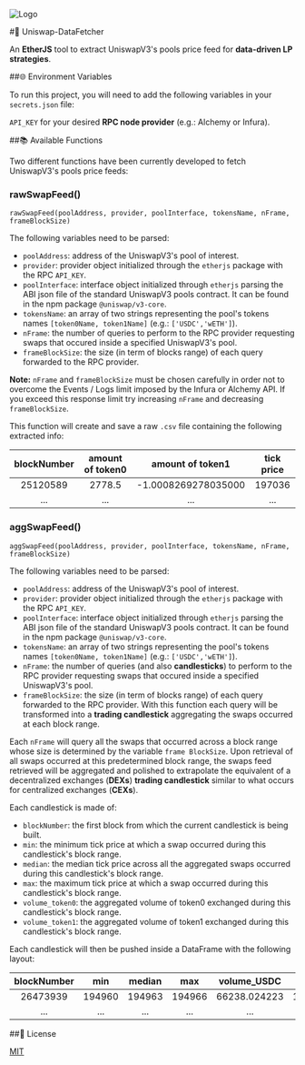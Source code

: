 ![Logo](https://thecryptogateway.it/wp-content/uploads/2560px-Uniswap_Logo_and_Wordmark.svg.png)

#🦄 Uniswap-DataFetcher

An **EtherJS** tool to extract UniswapV3's pools price feed for **data-driven LP strategies**.

##🌐 Environment Variables

To run this project, you will need to add the following variables in your `secrets.json` file:

`API_KEY` for your desired **RPC node provider** (e.g.: Alchemy or Infura).

##📚 Available Functions

Two different functions have been currently developed to fetch UniswapV3's pools price feeds:

### rawSwapFeed()

`rawSwapFeed(poolAddress, provider, poolInterface, tokensName, nFrame, frameBlockSize)`

The following variables need to be parsed:
* `poolAddress`: address of the UniswapV3's pool of interest.
* `provider`: provider object initialized through the `etherjs` package with the RPC `API_KEY`.
* `poolInterface`: interface object initialized through `etherjs` parsing the ABI json file of the standard UniswapV3 pools contract. It can be found in the npm package `@uniswap/v3-core`.
* `tokensName`: an array of two strings representing the pool's tokens names `[token0Name, token1Name]` (e.g.: `['USDC','wETH']`).
* `nFrame`: the number of queries to perform to the RPC provider requesting swaps that occured inside a specified UniswapV3's pool.
* `frameBlockSize`: the size (in term of blocks range) of each query forwarded to the RPC provider.

**Note:** `nFrame` and `frameBlockSize` must be chosen carefully in order not to overcome the Events / Logs limit imposed by the Infura or Alchemy API. If you exceed this response limit try increasing `nFrame` and decreasing `frameBlockSize`.

This function will create and save a raw `.csv` file containing the following extracted info:

blockNumber | amount of token0 | amount of token1 | tick price
| :---: | :---: | :---: | :---:
25120589  | 2778.5 | -1.0008269278035000 | 197036
...  | ...| ... | ...

### aggSwapFeed()

`aggSwapFeed(poolAddress, provider, poolInterface, tokensName, nFrame, frameBlockSize)`

The following variables need to be parsed:
* `poolAddress`: address of the UniswapV3's pool of interest.
* `provider`: provider object initialized through the `etherjs` package with the RPC `API_KEY`.
* `poolInterface`: interface object initialized through `etherjs` parsing the ABI json file of the standard UniswapV3 pools contract. It can be found in the npm package `@uniswap/v3-core`.
* `tokensName`: an array of two strings representing the pool's tokens names `[token0Name, token1Name]` (e.g.: `['USDC','wETH']`).
* `nFrame`: the number of queries (and also **candlesticks**) to perform to the RPC provider requesting swaps that occured inside a specified UniswapV3's pool.
* `frameBlockSize`: the size (in term of blocks range) of each query forwarded to the RPC provider. With this function each query will be transformed into a **trading candlestick** aggregating the swaps occurred at each block range.

Each `nFrame` will query all the swaps that occurred across a block range whose size is determined by the variable `frame BlockSize`. 
Upon retrieval of all swaps occurred at this predetermined block range, the swaps feed retrieved will be aggregated and polished to extrapolate the equivalent of 
a decentralized exchanges (**DEXs**) **trading candlestick** similar to what occurs for centralized exchanges (**CEXs**).

Each candlestick is made of: 
* `blockNumber`: the first block from which the current candlestick is being built.
* `min`: the minimum tick price at which a swap occurred during this candlestick's block range.
* `median`: the median tick price across all the aggregated swaps occurred during this candlestick's block range.
* `max`: the maximum tick price at which a swap occurred during this candlestick's block range.
* `volume_token0`: the aggregated volume of token0 exchanged during this candlestick's block range.
* `volume_token1`: the aggregated volume of token1 exchanged during this candlestick's block range.

Each candlestick will then be pushed inside a DataFrame with the following layout:

blockNumber | min | median | max | volume_USDC | volume_wETH
| :---: | :---: | :---: | :---: | :---: | :---: 
26473939 |	194960 | 194963	| 194966 | 66238.024223	| 19.400415499532200
...  | ...| ... | ... | ... | ...

##📜 License

[MIT](https://choosealicense.com/licenses/mit/)

